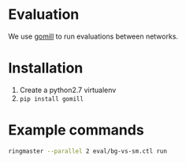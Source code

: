 # Evaluation
We use [gomill](https://github.com/mattheww/gomill) to run evaluations between networks.

# Installation
1. Create a python2.7 virtualenv
1. `pip install gomill`

# Example commands
```bash
ringmaster --parallel 2 eval/bg-vs-sm.ctl run
```
